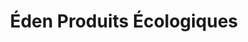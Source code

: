 ---
title: "Éden Produits Écologiques"
url: /vaudreuil-dorion/eden-produits-ecologiques/
shop: beauty
---